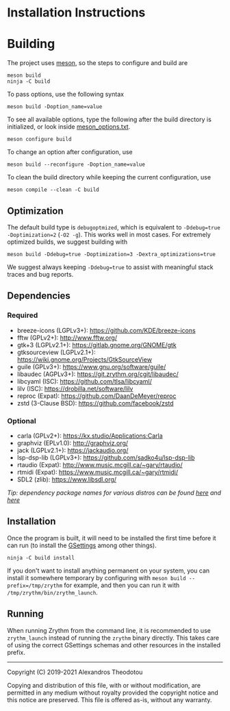 Installation Instructions
=========================

# Building

The project uses [meson](https://mesonbuild.com), so
the steps to configure and build are

    meson build
    ninja -C build

To pass options, use the following syntax

    meson build -Doption_name=value

To see all available options, type the following
after the build directory is initialized, or look
inside [meson_options.txt](meson_options.txt).

    meson configure build

To change an option after configuration, use

    meson build --reconfigure -Doption_name=value

To clean the build directory while keeping the
current configuration, use

    meson compile --clean -C build

## Optimization

The default build type is `debugoptmized`, which
is equivalent to `-Ddebug=true -Doptimization=2`
(`-O2 -g`). This works well in most cases. For
extremely optimized builds, we suggest building with

    meson build -Ddebug=true -Doptimization=3 -Dextra_optimizations=true

We suggest always keeping `-Ddebug=true` to assist
with meaningful stack traces and bug reports.

## Dependencies
### Required
- breeze-icons (LGPLv3+): <https://github.com/KDE/breeze-icons>
- fftw (GPLv2+): <http://www.fftw.org/>
- gtk+3 (LGPLv2.1+): <https://gitlab.gnome.org/GNOME/gtk>
- gtksourceview (LGPLv2.1+): <https://wiki.gnome.org/Projects/GtkSourceView>
- guile (GPLv3+): <https://www.gnu.org/software/guile/>
- libaudec (AGPLv3+): <https://git.zrythm.org/cgit/libaudec/>
- libcyaml (ISC): <https://github.com/tlsa/libcyaml/>
- lilv (ISC): <https://drobilla.net/software/lilv>
- reproc (Expat): <https://github.com/DaanDeMeyer/reproc>
- zstd (3-Clause BSD): <https://github.com/facebook/zstd>

### Optional
- carla (GPLv2+): <https://kx.studio/Applications:Carla>
- graphviz (EPLv1.0): <http://graphviz.org/>
- jack (LGPLv2.1+): <https://jackaudio.org/>
- lsp-dsp-lib (LGPLv3+): <https://github.com/sadko4u/lsp-dsp-lib>
- rtaudio (Expat): <http://www.music.mcgill.ca/~gary/rtaudio/>
- rtmidi (Expat): <https://www.music.mcgill.ca/~gary/rtmidi/>
- SDL2 (zlib): <https://www.libsdl.org/>

*Tip: dependency package names for various distros
can be found [here](https://git.sr.ht/~alextee/zrythm-builds/tree/master/item/.builds)
and [here](https://git.sr.ht/~alextee/zrythm-builds2/tree/master/item/.builds)*

## Installation
Once the program is built, it will need to be
installed the first time before it can run (to
install the [GSettings](https://developer.gnome.org/gio/stable/GSettings.html) among other things).

    ninja -C build install

If you don't want to install anything permanent on
your system, you can install it somewhere
temporary by configuring with
`meson build --prefix=/tmp/zrythm` for example, and
then you can run it with
`/tmp/zrythm/bin/zrythm_launch`.

## Running

When running Zrythm from the command line, it is
recommended to use `zrythm_launch` instead of
running the `zrythm` binary directly. This takes
care of using the correct GSettings schemas and
other resources in the installed prefix.

----

Copyright (C) 2019-2021 Alexandros Theodotou

Copying and distribution of this file, with or without modification,
are permitted in any medium without royalty provided the copyright
notice and this notice are preserved.  This file is offered as-is,
without any warranty.
